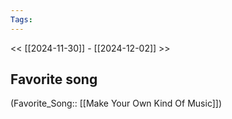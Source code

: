 ```yaml
---
Tags: 
---
```

 << [[2024-11-30]] - [[2024-12-02]] >> 
## Favorite song
(Favorite_Song:: [[Make Your Own Kind Of Music]])
